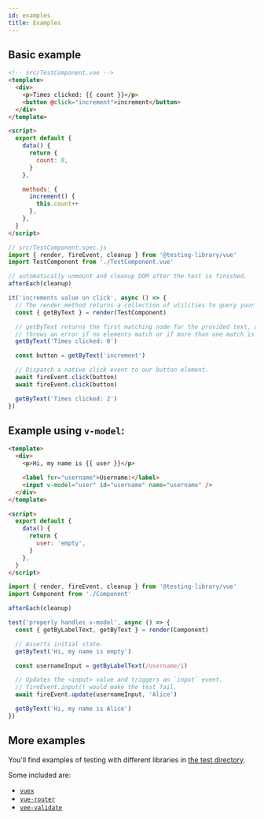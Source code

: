 ```yaml
---
id: examples
title: Examples
---
```


## Basic example

```html
<!-- src/TestComponent.vue -->
<template>
  <div>
    <p>Times clicked: {{ count }}</p>
    <button @click="increment">increment</button>
  </div>
</template>

<script>
  export default {
    data() {
      return {
        count: 0,
      }
    },

    methods: {
      increment() {
        this.count++
      },
    },
  }
</script>
```

```js
// src/TestComponent.spec.js
import { render, fireEvent, cleanup } from '@testing-library/vue'
import TestComponent from './TestComponent.vue'

// automatically unmount and cleanup DOM after the test is finished.
afterEach(cleanup)

it('increments value on click', async () => {
  // The render method returns a collection of utilities to query your component.
  const { getByText } = render(TestComponent)

  // getByText returns the first matching node for the provided text, and
  // throws an error if no elements match or if more than one match is found.
  getByText('Times clicked: 0')

  const button = getByText('increment')

  // Dispatch a native click event to our button element.
  await fireEvent.click(button)
  await fireEvent.click(button)

  getByText('Times clicked: 2')
})
```

## Example using `v-model`:

```html
<template>
  <div>
    <p>Hi, my name is {{ user }}</p>

    <label for="username">Username:</label>
    <input v-model="user" id="username" name="username" />
  </div>
</template>

<script>
  export default {
    data() {
      return {
        user: 'empty',
      }
    },
  }
</script>
```

```js
import { render, fireEvent, cleanup } from '@testing-library/vue'
import Component from './Component'

afterEach(cleanup)

test('properly handles v-model', async () => {
  const { getByLabelText, getByText } = render(Component)

  // Asserts initial state.
  getByText('Hi, my name is empty')

  const usernameInput = getByLabelText(/username/i)

  // Updates the <input> value and triggers an `input` event.
  // fireEvent.input() would make the test fail.
  await fireEvent.update(usernameInput, 'Alice')

  getByText('Hi, my name is Alice')
})
```

## More examples

You'll find examples of testing with different libraries in
[the test directory](https://github.com/testing-library/vue-testing-library/tree/master/tests/__tests__).

Some included are:

- [`vuex`](https://github.com/testing-library/vue-testing-library/blob/master/tests/__tests__/vuex.js)
- [`vue-router`](https://github.com/testing-library/vue-testing-library/tree/master/tests/__tests__/vue-router.js)
- [`vee-validate`](https://github.com/testing-library/vue-testing-library/tree/master/tests/__tests__/validate-plugin.js)

